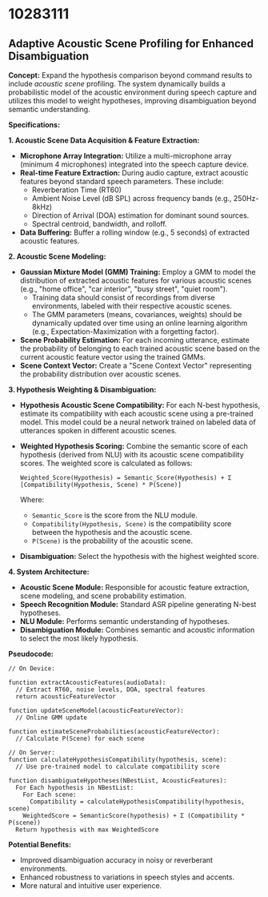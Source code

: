 # 10283111

## Adaptive Acoustic Scene Profiling for Enhanced Disambiguation

**Concept:** Expand the hypothesis comparison beyond command results to include *acoustic scene* profiling. The system dynamically builds a probabilistic model of the acoustic environment during speech capture and utilizes this model to weight hypotheses, improving disambiguation beyond semantic understanding.

**Specifications:**

**1. Acoustic Scene Data Acquisition & Feature Extraction:**

*   **Microphone Array Integration:** Utilize a multi-microphone array (minimum 4 microphones) integrated into the speech capture device.
*   **Real-time Feature Extraction:** During audio capture, extract acoustic features beyond standard speech parameters. These include:
    *   Reverberation Time (RT60)
    *   Ambient Noise Level (dB SPL) across frequency bands (e.g., 250Hz-8kHz)
    *   Direction of Arrival (DOA) estimation for dominant sound sources.
    *   Spectral centroid, bandwidth, and rolloff.
*   **Data Buffering:** Buffer a rolling window (e.g., 5 seconds) of extracted acoustic features.

**2. Acoustic Scene Modeling:**

*   **Gaussian Mixture Model (GMM) Training:** Employ a GMM to model the distribution of extracted acoustic features for various acoustic scenes (e.g., "home office", "car interior", "busy street", "quiet room").
    *   Training data should consist of recordings from diverse environments, labeled with their respective acoustic scenes.
    *   The GMM parameters (means, covariances, weights) should be dynamically updated over time using an online learning algorithm (e.g., Expectation-Maximization with a forgetting factor).
*   **Scene Probability Estimation:** For each incoming utterance, estimate the probability of belonging to each trained acoustic scene based on the current acoustic feature vector using the trained GMMs.
*   **Scene Context Vector:** Create a "Scene Context Vector" representing the probability distribution over acoustic scenes.

**3. Hypothesis Weighting & Disambiguation:**

*   **Hypothesis Acoustic Scene Compatibility:** For each N-best hypothesis, estimate its compatibility with each acoustic scene using a pre-trained model. This model could be a neural network trained on labeled data of utterances spoken in different acoustic scenes.
*   **Weighted Hypothesis Scoring:** Combine the semantic score of each hypothesis (derived from NLU) with its acoustic scene compatibility scores. The weighted score is calculated as follows:

    `Weighted_Score(Hypothesis) = Semantic_Score(Hypothesis) + Σ [Compatibility(Hypothesis, Scene) * P(Scene)]`

    Where:
    *   `Semantic_Score` is the score from the NLU module.
    *   `Compatibility(Hypothesis, Scene)` is the compatibility score between the hypothesis and the acoustic scene.
    *   `P(Scene)` is the probability of the acoustic scene.

*   **Disambiguation:** Select the hypothesis with the highest weighted score.

**4. System Architecture:**

*   **Acoustic Scene Module:** Responsible for acoustic feature extraction, scene modeling, and scene probability estimation.
*   **Speech Recognition Module:** Standard ASR pipeline generating N-best hypotheses.
*   **NLU Module:** Performs semantic understanding of hypotheses.
*   **Disambiguation Module:** Combines semantic and acoustic information to select the most likely hypothesis.

**Pseudocode:**

```
// On Device:

function extractAcousticFeatures(audioData):
  // Extract RT60, noise levels, DOA, spectral features
  return acousticFeatureVector

function updateSceneModel(acousticFeatureVector):
  // Online GMM update

function estimateSceneProbabilities(acousticFeatureVector):
  // Calculate P(Scene) for each scene

// On Server:
function calculateHypothesisCompatibility(hypothesis, scene):
  // Use pre-trained model to calculate compatibility score

function disambiguateHypotheses(NBestList, AcousticFeatures):
  For Each hypothesis in NBestList:
    For Each scene:
      Compatibility = calculateHypothesisCompatibility(hypothesis, scene)
    WeightedScore = SemanticScore(hypothesis) + Σ (Compatibility * P(scene))
  Return hypothesis with max WeightedScore
```

**Potential Benefits:**

*   Improved disambiguation accuracy in noisy or reverberant environments.
*   Enhanced robustness to variations in speech styles and accents.
*   More natural and intuitive user experience.